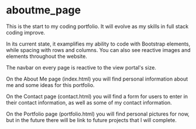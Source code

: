 # aboutme_page

This is the start to my coding portfolio. It will evolve as my skills in full stack coding improve.

In its current state, it examplifies my ability to code with Bootstrap elements, while spacing with rows and columns. You can also see reactive images and elements throughout the website.

The navbar on every page is reactive to the view portal's size.

On the About Me page (index.html) you will find personal information about me and some ideas for this portfolio.

On the Contact page (contact.html) you will find a form for users to enter in their contact information, as well as some of my contact information.

On the Portfolio page (portfolio.html) you will find personal pictures for now, but in the future there will be link to future projects that I will complete.
